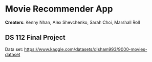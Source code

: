 # Movie Recommender App

**Creaters**: Kenny Nhan, Alex Shevchenko, Sarah Choi, Marshall Roll

## DS 112 Final Project

Data set: https://www.kaggle.com/datasets/disham993/9000-movies-dataset

